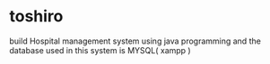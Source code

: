 # toshiro
build Hospital management system using java programming and the database used in this system is MYSQL( xampp )

